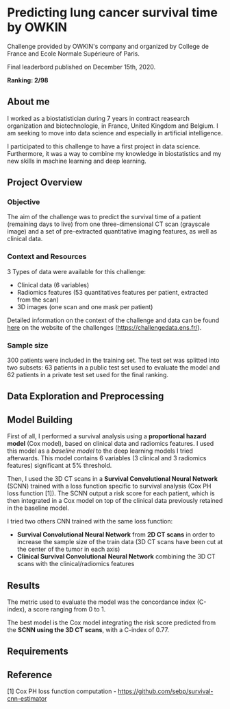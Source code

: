 # Predicting lung cancer survival time by OWKIN

Challenge provided by OWKIN's company and organized by College de France and Ecole Normale Supérieure of Paris.

Final leaderbord published on December 15th, 2020.

**Ranking: 2/98** 

## About me
I worked as a biostatistician during 7 years in contract reasearch organization and biotechnologie, in France, United Kingdom and Belgium.
I am seeking to move into data science and especially in artificial intelligence.

I participated to this challenge to have a first project in data science. Furthermore, it was a way to combine my knowledge in biostatistics and my new skills in machine learning and deep learning.

## Project Overview

### Objective

The aim of the challenge was to predict the survival time of a patient (remaining days to live) from one three-dimensional CT scan (grayscale image) and a set of pre-extracted quantitative imaging features, as well as clinical data.

### Context and Resources

 3 Types of data were available for this challenge:
 * Clinical data (6 variables)
 * Radiomics features (53 quantitatives features per patient, extracted from the scan)
 * 3D images (one scan and one mask per patient)

Detailed information on the context of the challenge and data can be found [here](https://challengedata.ens.fr/participants/challenges/33/) on the website of the challenges (https://challengedata.ens.fr/).

### Sample size

300 patients were included in the training set. 
The test set was splitted into two subsets: 63 patients in a public test set used to evaluate the model and 62 patients in a private test set used for the final ranking.

## Data Exploration and Preprocessing

## Model Building

First of all, I performed a survival analysis using a **proportional hazard model** (Cox model), based on clinical data and radiomics features. I used this model as a *baseline model* to the deep learning models I tried afterwards. This model contains 6 variables (3 clinical and 3 radiomics features) significant at 5% threshold.

Then, I used the 3D CT scans in a **Survival Convolutional Neural Network** (SCNN) trained with a loss function specific to survival analysis (Cox PH loss function [1]). The SCNN output a risk score for each patient, which is then integrated in a Cox model on top of the clinical data previously retained in the baseline model.

I tried two others CNN trained with the same loss function:
* **Survival Convolutional Neural Network** from **2D CT scans** in order to increase the sample size of the train data (3D CT scans have been cut at the center of the tumor in each axis)
* **Clinical Survival Convolutional Neural Network** combining the 3D CT scans with the clinical/radiomics features

## Results

The metric used to evaluate the model was the concordance index (C-index), a score ranging from 0 to 1.

The best model is the Cox model integrating the risk score predicted from the **SCNN using the 3D CT scans**, with a C-index of 0.77.

## Requirements

## Reference 

[1] Cox PH loss function computation - https://github.com/sebp/survival-cnn-estimator
